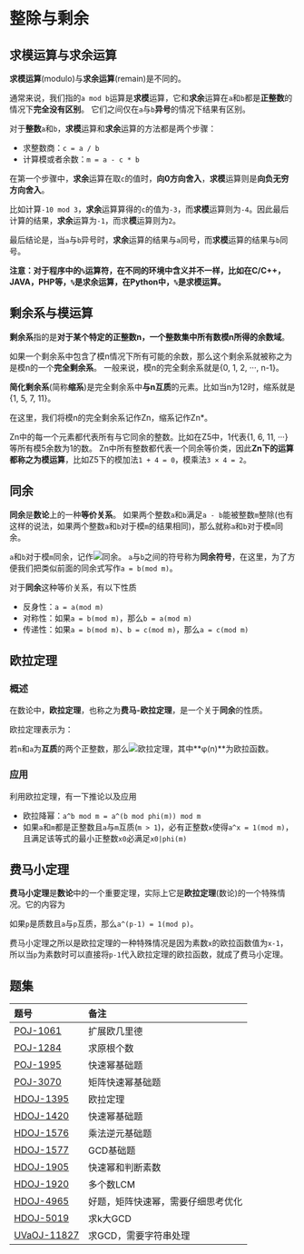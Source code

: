 # 整除与剩余

## 求模运算与求余运算

**求模运算**(modulo)与**求余运算**(remain)是不同的。

通常来说，我们指的`a mod b`运算是**求模**运算，它和**求余**运算在`a`和`b`都是**正整数**的情况下**完全没有区别**。
它们之间仅在`a`与`b`**异号**的情况下结果有区别。

对于**整数**`a`和`b`，**求模**运算和**求余**运算的方法都是两个步骤：

* 求整数商：`c = a / b`
* 计算模或者余数：`m = a - c * b`

在第一个步骤中，**求余**运算在取`c`的值时，**向0方向舍入**，**求模**运算则是**向负无穷方向舍入**。

比如计算`-10 mod 3`，**求余**运算算得的`c`的值为`-3`，而**求模**运算则为`-4`。因此最后计算的结果，**求余**运算为`-1`，而求**模**运算则为`2`。

最后结论是，当`a`与`b`异号时，**求余**运算的结果与`a`同号，而**求模**运算的结果与`b`同号。

**注意：对于程序中的`%`运算符，在不同的环境中含义并不一样，比如在C/C++，JAVA，PHP等，`%`是求余运算，在Python中，`%`是求模运算。**

## 剩余系与模运算

**剩余系**指的是**对于某个特定的正整数n，一个整数集中所有数模n所得的余数域**。

如果一个剩余系中包含了模n情况下所有可能的余数，那么这个剩余系就被称之为是模n的一个**完全剩余系**。
一般来说，模n的完全剩余系就是{0, 1, 2, ···, n-1}。

**简化剩余系**(简称**缩系**)是完全剩余系中**与n互质**的元素。比如当n为12时，缩系就是{1, 5, 7, 11}。

在这里，我们将模n的完全剩余系记作Zn，缩系记作Zn*。

Zn中的每一个元素都代表所有与它同余的整数。比如在Z5中，1代表{1, 6, 11, ···}等所有模5余数为1的数。
Zn中所有整数都代表一个同余等价类，因此**Zn下的运算都称之为模运算**，比如Z5下的模加法`1 + 4 = 0`，模乘法`3 × 4 = 2`。

## 同余

**同余**是**数论**上的一种**等价关系**。
如果两个整数`a`和`b`满足`a - b`能被整数`m`整除(也有这样的说法，如果两个整数`a`和`b`对于模`m`的结果相同)，那么就称`a`和`b`对于模`m`同余。

`a`和`b`对于模`m`同余，记作![同余](http://7rfk4x.com1.z0.glb.clouddn.com/congruence_modulo.png)。
`a`与`b`之间的符号称为**同余符号**，在这里，为了方便我们把类似前面的同余式写作`a = b(mod m)`。

对于**同余**这种等价关系，有以下性质

* 反身性：`a = a(mod m)`
* 对称性：如果`a = b(mod m)`，那么`b = a(mod m)`
* 传递性：如果`a = b(mod m)`、`b = c(mod m)`，那么`a = c(mod m)`

## 欧拉定理

### 概述

在数论中，**欧拉定理**，也称之为**费马-欧拉定理**，是一个关于**同余**的性质。

欧拉定理表示为：

若`n`和`a`为**互质**的两个正整数，那么![欧拉定理](http://7rfk4x.com1.z0.glb.clouddn.com/Euler_Theorem.jpg)，其中**φ(n)**为欧拉函数。

### 应用

利用欧拉定理，有一下推论以及应用

* 欧拉降幂：`a^b mod m = a^(b mod phi(m)) mod m`
* 如果`a`和`m`都是正整数且`a`与`m`互质(`m > 1`)，必有正整数`x`使得`a^x = 1(mod m)`，且满足该等式的最小正整数`x0`必满足`x0|phi(m)`

## 费马小定理

**费马小定理**是**数论**中的一个重要定理，实际上它是**欧拉定理**(数论)的一个特殊情况。它的内容为

如果`p`是质数且`a`与`p`互质，那么`a^(p-1) = 1(mod p)`。

费马小定理之所以是欧拉定理的一种特殊情况是因为素数`x`的欧拉函数值为`x-1`，所以当`p`为素数时可以直接将`p-1`代入欧拉定理的欧拉函数，就成了费马小定理。

## 题集

|题号                   |备注                               |
|:----------------------|:----------------------------------|
|[POJ-1061][PKU1061]    |扩展欧几里德                       |
|[POJ-1284][PKU1284]    |求原根个数                         |
|[POJ-1995][PKU1995]    |快速幂基础题                       |
|[POJ-3070][PKU3070]    |矩阵快速幂基础题                   |
|[HDOJ-1395][HDU1395]   |欧拉定理                           |
|[HDOJ-1420][HDU1420]   |快速幂基础题                       |
|[HDOJ-1576][HDU1576]   |乘法逆元基础题                     |
|[HDOJ-1577][HDU1577]   |GCD基础题                          |
|[HDOJ-1905][HDU1905]   |快速幂和判断素数                   |
|[HDOJ-1920][HDU1920]   |多个数LCM                          |
|[HDOJ-4965][HDU4965]   |好题，矩阵快速幂，需要仔细思考优化 |
|[HDOJ-5019][HDU5019]   |求k大GCD                           |
|[UVaOJ-11827][UVa11827]|求GCD，需要字符串处理              |

[PKU1061]:http://poj.org/problem?id=1061
[PKU1284]:http://poj.org/problem?id=1284 "Primitive Roots"
[PKU1995]:http://poj.org/problem?id=1995
[PKU3070]:http://poj.org/problem?id=3070
[HDU1395]:http://acm.hdu.edu.cn/showproblem.php?pid=1395 "2^x mod n = 1"
[HDU1420]:http://acm.hdu.edu.cn/showproblem.php?pid=1420 "Prepared for New Acmer"
[HDU1576]:http://acm.hdu.edu.cn/showproblem.php?pid=1576 "A/B"
[HDU1577]:http://acm.hdu.edu.cn/showproblem.php?pid=1577 "WisKey的眼神"
[HDU1905]:http://acm.hdu.edu.cn/showproblem.php?pid=1905 "Pseudoprime numbers"
[HDU1920]:http://acm.hdu.edu.cn/showproblem.php?pid=1920 "Jackpot"
[HDU4965]:http://acm.hdu.edu.cn/showproblem.php?pid=4965 "Fast Matrix Calculation"
[HDU5019]:http://acm.hdu.edu.cn/showproblem.php?pid=5019 "Revenge of GCD"
[UVa11827]:http://uva.onlinejudge.org/index.php?option=com_onlinejudge&Itemid=8&page=show_problem&problem=2927
